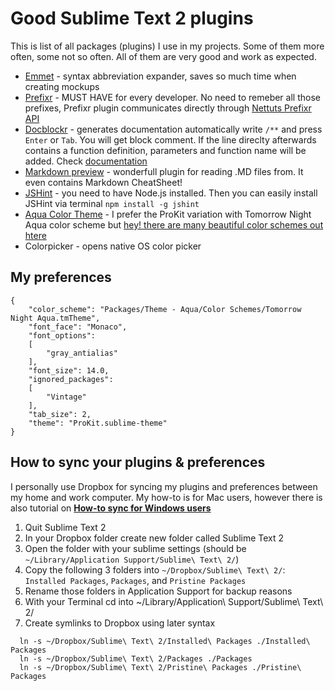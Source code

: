# Good Sublime Text 2 plugins

This is list of all packages (plugins) I use in my projects. Some of them more often, some not so often. All of them are very good and work as expected.

* [Emmet](http://docs.emmet.io/) - syntax abbreviation expander, saves so much time when creating mockups
* [Prefixr](http://wbond.net/sublime_packages/prefixr) - MUST HAVE for every developer. No need to remeber all those prefixes, Prefixr plugin communicates directly through [Nettuts Prefixr API](http://prefixr.com/)
* [Docblockr](https://github.com/spadgos/sublime-jsdocs) - generates documentation automatically
write `/**` and press `Enter` or `Tab`. You will get block comment. If the line direclty afterwards contains a function definition, parameters and function name will be added. Check [documentation](https://github.com/spadgos/sublime-jsdocs)
* [Markdown preview](https://github.com/revolunet/sublimetext-markdown-preview) - wonderfull plugin for reading .MD files from. It even contains Markdown CheatSheet!
* [JSHint](http://www.jshint.com/install/) - you need to have Node.js installed. Then you can easily install JSHint via terminal `npm install -g jshint`
* [Aqua Color Theme](https://github.com/cafarm/aqua-theme) - I prefer the ProKit variation with Tomorrow Night Aqua color scheme but [hey! there are many beautiful color schemes out htere](https://github.com/daylerees/colour-schemes)
* Colorpicker - opens native OS color picker

## My preferences

```
{
	"color_scheme": "Packages/Theme - Aqua/Color Schemes/Tomorrow Night Aqua.tmTheme",
	"font_face": "Monaco",
	"font_options":
	[
		"gray_antialias" 
	],
	"font_size": 14.0,
	"ignored_packages":
	[
		"Vintage"
	],
	"tab_size": 2,
	"theme": "ProKit.sublime-theme"
}
```
## How to sync your plugins & preferences
I personally use Dropbox for syncing my plugins and preferences between my home and work computer. My how-to is for Mac users, however there is also tutorial on **[How-to sync for Windows users](http://misfoc.us/post/18018400006/syncing-sublime-text-2-settings-via-dropbox)**

1. Quit Sublime Text 2
2. In your Dropbox folder create new folder called Sublime Text 2
3. Open the folder with your sublime settings (should be `~/Library/Application Support/Sublime\ Text\ 2/`)
4. Copy the following 3 folders into `~/Dropbox/Sublime\ Text\ 2/`: `Installed Packages`, `Packages`, and `Pristine Packages`
5. Rename those folders in Application Support for backup reasons
5. With your Terminal cd into ~/Library/Application\ Support/Sublime\ Text\ 2/ 
6. Create symlinks to Dropbox using later syntax

```
  ln -s ~/Dropbox/Sublime\ Text\ 2/Installed\ Packages ./Installed\ Packages
  ln -s ~/Dropbox/Sublime\ Text\ 2/Packages ./Packages
  ln -s ~/Dropbox/Sublime\ Text\ 2/Pristine\ Packages ./Pristine\ Packages
```